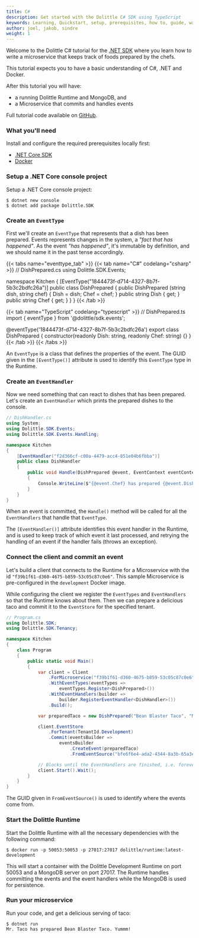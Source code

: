 ```yaml
---
title: C#
description: Get started with the Dolittle C# SDK using TypeScript
keywords: Learning, Quickstart, setup, prerequisites, how to, guide, walkthrough, csharp, c#, dotnet, .NET
author: joel, jakob, sindre
weight: 1
---
```


Welcome to the Dolittle C# tutorial for the [.NET SDK](https://github.com/dolittle/dotnet.sdk) where you learn how to write a microservice that keeps track of foods prepared by the chefs.

This tutorial expects you to have a basic understanding of C#, .NET and Docker.

After this tutorial you will have:

* a running Dolittle Runtime and MongoDB, and
* a Microservice that commits and handles events

Full tutorial code available on [GitHub](https://github.com/dolittle/DotNET.SDK/tree/master/Samples/Kitchen).

### What you'll need
Install and configure the required prerequisites locally first:

* [.NET Core SDK](https://dotnet.microsoft.com/download)
* [Docker](https://www.docker.com/products/docker-desktop)

### Setup a .NET Core console project
Setup a .NET Core console project:

```shell
$ dotnet new console
$ dotnet add package Dolittle.SDK 
```

### Create an `EventType`
First we'll create an `EventType` that represents that a dish has been prepared. Events represents changes in the system, a _"fact that has happened"_. As the event _"has happened"_, it's immutable by definition, and we should name it in the past tense accordingly.

{{< tabs name="eventtype_tab" >}}
{{< tab name="C#" codelang="csharp" >}}
// DishPrepared.cs
using Dolittle.SDK.Events;

namespace Kitchen 
{
    [EventType("1844473f-d714-4327-8b7f-5b3c2bdfc26a")]
    public class DishPrepared
    {
        public DishPrepared (string dish, string chef)
        {
            Dish = dish;
            Chef = chef;
        }
        public string Dish { get; }
        public string Chef { get; }
    }
}
{{< /tab >}}

{{< tab name="TypeScript" codelang="typescript" >}}
// DishPrepared.ts
import { eventType } from '@dolittle/sdk.events';

@eventType('1844473f-d714-4327-8b7f-5b3c2bdfc26a')
export class DishPrepared {
    constructor(readonly Dish: string, readonly Chef: string) {}
}
{{< /tab >}}
{{< /tabs >}}

An `EventType` is a class that defines the properties of the event. The GUID given in the `[EventType()]` attribute is used to identify this `EventType` type in the Runtime.

### Create an `EventHandler`
Now we need something that can react to dishes that has been prepared. Let's create an `EventHandler` which prints the prepared dishes to the console.

```csharp
// DishHandler.cs
using System;
using Dolittle.SDK.Events;
using Dolittle.SDK.Events.Handling;

namespace Kitchen
{
    [EventHandler("f2d366cf-c00a-4479-acc4-851e04b6fbba")]
    public class DishHandler
    {
        public void Handle(DishPrepared @event, EventContext eventContext)
        {
            Console.WriteLine($"{@event.Chef} has prepared {@event.Dish}. Yummm!");
        }
    }
}
```

When an event is committed, the `Handle()` method will be called for all the `EventHandlers` that handle that `EventType`.

The `[EventHandler()]` attribute identifies this event handler in the Runtime, and is used to keep track of which event it last processed, and retrying the handling of an event if the handler fails (throws an exception).

### Connect the client and commit an event
Let's build a client that connects to the Runtime for a Microservice with the id `"f39b1f61-d360-4675-b859-53c05c87c0e6"`. This sample Microservice is pre-configured in the `development` Docker image.

While configuring the client we register the `EventTypes` and `EventHandlers` so that the Runtime knows about them. Then we can prepare a delicious taco and commit it to the `EventStore` for the specified tenant.

```csharp
// Program.cs
using Dolittle.SDK;
using Dolittle.SDK.Tenancy;

namespace Kitchen
{
    class Program
    {
        public static void Main()
        {
            var client = Client
                .ForMicroservice("f39b1f61-d360-4675-b859-53c05c87c0e6")
                .WithEventTypes(eventTypes =>
                    eventTypes.Register<DishPrepared>())
                .WithEventHandlers(builder =>
                    builder.RegisterEventHandler<DishHandler>())
                .Build();

            var preparedTaco = new DishPrepared("Bean Blaster Taco", "Mr. Taco");

            client.EventStore
                .ForTenant(TenantId.Development)
                .Commit(eventsBuilder =>
                    eventsBuilder
                        .CreateEvent(preparedTaco)
                        .FromEventSource("bfe6f6e4-ada2-4344-8a3b-65a3e1fe16e9"));

            // Blocks until the EventHandlers are finished, i.e. forever
            client.Start().Wait();
        }
    }
}
```

The GUID given in `FromEventSource()` is used to identify where the events come from.

### Start the Dolittle Runtime
Start the Dolittle Runtime with all the necessary dependencies with the following command:

```shell
$ docker run -p 50053:50053 -p 27017:27017 dolittle/runtime:latest-development
```

This will start a container with the Dolittle Development Runtime on port 50053 and a MongoDB server on port 27017.
The Runtime handles committing the events and the event handlers while the MongoDB is used for persistence.

### Run your microservice
Run your code, and get a delicious serving of taco:

```shell
$ dotnet run
Mr. Taco has prepared Bean Blaster Taco. Yummm!
```
